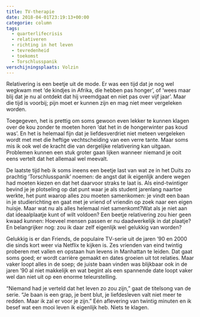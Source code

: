 ```yaml
---
title: TV-therapie
date: 2018-04-01T23:19:13+00:00
categorie: column
tags:
  - quarterlifecrisis
  - relativeren
  - richting in het leven
  - tevredenheid
  - toekomst
  - Torschlusspanik
verschijningsplaats: Volzin
---
```

Relativering is een beetje uit de mode. Er was een tijd dat je nog wel wegkwam met ‘de kindjes in Afrika, díe hebben pas honger’, of ‘wees maar blij dat je nu al ontdekt dat hij vreemdgaat en niet pas over vijf jaar’. Maar die tijd is voorbij; pijn moet er kunnen zijn en mag niet meer vergeleken worden.

Toegegeven, het is prettig om soms gewoon even lekker te kunnen klagen over de kou zonder te moeten horen ‘dat het in de hongerwinter pas koud was’. En het is helemaal fijn dat je liefdesverdriet niet meteen vergeleken wordt met met die heftige vechtscheiding van een verre tante. Maar soms mis ik ook wel de kracht die van dergelijke relativering kan uitgaan. Problemen kunnen een stuk groter gaan lijken wanneer niemand je ooit eens vertelt dat het allemaal wel meevalt.

De laatste tijd heb ik soms ineens een beetje last van wat ze in het Duits zo prachtig ‘Torschlusspanik’ noemen: de angst dat ik eigenlijk andere wegen had moeten kiezen en dat het daarvoor straks te laat is. Als eind-twintiger bevind je je plotseling op dat punt waar je als student jarenlang naartoe werkte, het punt waarop alles zou moeten samenkomen: je vindt een baan in je studierichting en gaat met je vriend of vriendin op zoek naar een eigen huisje. Maar wat nu als alles helemaal niet samenkomt?Wat als je niet aan dat ideaalplaatje kunt of wilt voldoen? Een beetje relativering zou hier geen kwaad kunnen: Hoeveel mensen passen er nu daadwerkelijk in dat plaatje? En belangrijker nog: zou ik daar zelf eigenlijk wel gelukkig van worden?

Gelukkig is er dan Friends, de populaire TV-serie uit de jaren ’90 en 2000 die sinds kort weer via Netflix te kijken is. Zes vrienden van eind twintig proberen met vallen en opstaan hun levens in Manhattan te leiden. Dat gaat soms goed; er wordt carrière gemaakt en dates groeien uit tot relaties. Maar vaker loopt alles in de soep; de juiste baan vinden was blijkbaar ook in de jaren ’90 al niet makkelijk en wat begint als een spannende date loopt vaker wel dan niet uit op een enorme teleurstelling.

“Niemand had je verteld dat het leven zo zou zijn,” gaat de titelsong van de serie. “Je baan is een grap, je bent blut, je liefdesleven valt niet meer te redden. Maar ik zal er voor je zijn.” Eén aflevering van twintig minuten en ik besef wat een mooi leven ik eigenlijk heb. Niets te klagen.